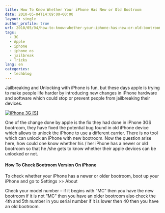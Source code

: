```yaml
---
title: How To Know Whether Your iPhone Has New or Old Bootroom
date: 2010-05-04T14:09:00+00:00
layout: single
author_profile: true
url: 2010/05/04/how-to-know-whether-your-iphone-has-new-or-old-bootroom/
tags:
  - 3G
  - Apple
  - iphone
  - iphone os
  - jailbreak
  - Tricks
lang: en
categories: 
  - techblog
---
```

Jailbreaking and Unlocking with iPhone is fun, but these days apple is trying to make people life harder by introducing new changes in iPhone hardware and software which could stop or prevent people from jailbreaking their devices.

[![iPhone 3G [S]](http://lh6.ggpht.com/_vaUVXcmC3OI/S-AjqI3R0TI/AAAAAAAACF8/ivymP2hyXZE/hero120090608_thumb%5B3%5D.jpg?imgmax=800 "iPhone 3G [S]")](http://lh4.ggpht.com/_vaUVXcmC3OI/S-AjnfWu1NI/AAAAAAAACF4/dmad707Lil4/s1600-h/hero120090608%5B5%5D.jpg) 

One of the change done by apple is the fix they had done in iPhone 3GS bootroom, they have fixed the potential bug found in old iPhone device which allows to unlock the iPhone to use a different carrier. There is no tool which can unlock an iPhone with new bootroom. Now the question arise here, how could one know whether his / her iPhone has a newer or old bootroom so that he /she gets to know whether their apple devices can be unlocked or not. 

#### How To Check Bootroom Version On iPhone 

To check whether your iPhone has a newer or older bootroom, boot up your iPhone and go to Settings >> About 

Check your model number – if it begins with “MC” then you have the new bootroom if it is not “MC” then you have an older bootroom also check the 4th and 5th number in you serial number if it is lower then 40 then you have an old bootroom.